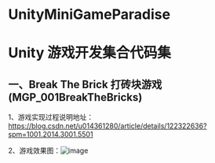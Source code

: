 # UnityMiniGameParadise
# Unity 游戏开发集合代码集

## 一、Break The Brick 打砖块游戏 (MGP_001BreakTheBricks)

1、游戏实现过程说明地址：https://blog.csdn.net/u014361280/article/details/122322636?spm=1001.2014.3001.5501

2、游戏效果图：![image](https://github.com/XANkui/UnityMiniGameParadise/blob/main/ReadMe_Images/Bricks.gif)
